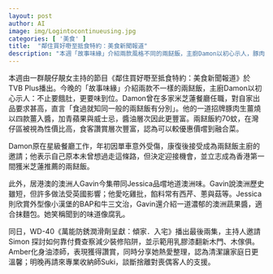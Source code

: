 ```yaml
---
layout: post
author: AI
image: img/Logintocontinueusing.jpg
categories: [ '美食' ]
title:  "鄰住買好嘢至抵食特約：美食新聞報道"
description: "本週「故事味緣」介紹兩款風格不同的兩餸飯，主廚Damon以初心示人，豚肉生薑燒以四款薑入醬、青蘋果與威士忌提味，醬層次因此更豐富；灣仔區約70蚊的價位被視為高性價比，Damon出身於米芝蓮餐廳，志在成為香港第一間獲米芝蓮推薦的兩餸飯。澳洲單元由Gavin攜手Jessica品嚐地道澳洲味，談英國影響下的做法，喜愛雞批餡料常有西芹、蔥與菇等；Jessica欣賞像小漢堡的BAP和牛三文治，並介紹濃郁的澳洲蔬果醬。當日同日播出WD-40《萬能防銹潤滑劑呈獻：傾家．入宅》尾段，主持人邀Simon討論付費查察如何減少裝修陷阱，Amber化身油漆師並分享整理熱愛；明晚再請專業收納師Suki談斷捨離對喪偶客人的支援。"
---
```

本週由一群靚仔靚女主持的節目《鄰住買好嘢至抵食特約：美食新聞報道》於 TVB Plus播出。今晚的「故事味緣」介紹兩款不一樣的兩餸飯，主廚Damon以初心示人：不止要餓肚，更要味到位。Damon曾在多家米芝蓮餐廳任職，對自家出品要求甚高，直言「食過就知同一般的兩餸飯有分別」。他的一道招牌豚肉生薑燒以四款薑入醬，加青蘋果與威士忌，醬油層次因此更豐富。兩餸飯約70蚊，在灣仔區被視為性價比高，食客讚賞層次豐富，認為可以較優惠價嚐到融合菜。

Damon原在星級餐廳工作，年初因單車意外受傷，康復後接受成為兩餸飯主廚的邀請；他表示自己原本未曾想過走這條路，但決定迎接機會，並立志成為香港第一間獲米芝蓮推薦的兩餸飯。

此外，居港澳的澳洲人Gavin今集帶同Jessica品嚐地道澳洲味。Gavin說澳洲歷史雖短，但許多做法受英國影響；他愛吃雞批，餡料常有西芹、蔥與菇等。Jessica則欣賞外型像小漢堡的BAP和牛三文治，Gavin還介紹一道濃郁的澳洲蔬果醬，適合抹麵包。她笑稱聞到的味道像腐乳。

同日，WD-40《萬能防銹潤滑劑呈獻：傾家．入宅》播出最後兩集，主持人邀請 Simon 探討如何靠付費查察減少裝修陷阱，並示範用乳膠漆翻新木門、木傢俱。Amber化身油漆師，表現獲得讚賞，同時分享她熱愛整理，認為清潔讓家庭日更溫馨；明晚再請來專業收納師Suki，談斷捨離對喪偶客人的支援。